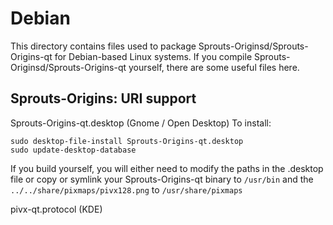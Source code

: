 
Debian
====================
This directory contains files used to package Sprouts-Originsd/Sprouts-Origins-qt
for Debian-based Linux systems. If you compile Sprouts-Originsd/Sprouts-Origins-qt yourself, there are some useful files here.

## Sprouts-Origins: URI support ##


Sprouts-Origins-qt.desktop  (Gnome / Open Desktop)
To install:

	sudo desktop-file-install Sprouts-Origins-qt.desktop
	sudo update-desktop-database

If you build yourself, you will either need to modify the paths in
the .desktop file or copy or symlink your Sprouts-Origins-qt binary to `/usr/bin`
and the `../../share/pixmaps/pivx128.png` to `/usr/share/pixmaps`

pivx-qt.protocol (KDE)

